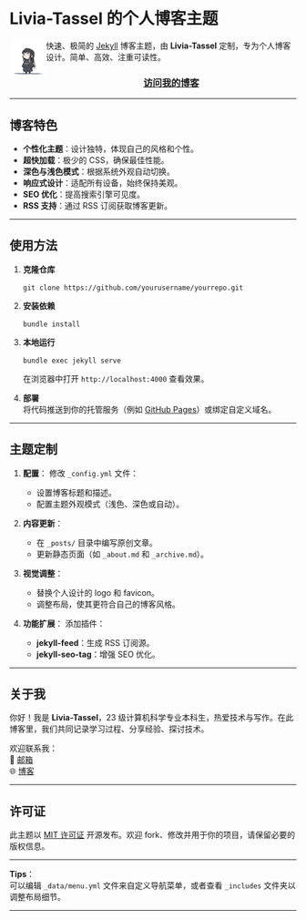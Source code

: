 # Livia-Tassel 的个人博客主题

<img src="https://github.com/Livia-Tassel/Livia-Tassel.github.io/blob/master/logo.png" width="64" align="left" />快速、极简的 [Jekyll](https://jekyllrb.com/) 博客主题，由 **Livia-Tassel** 定制，专为个人博客设计。简单、高效、注重可读性。

<h3 align="center"><a href="https://livia-tassel.xin">访问我的博客</a></h3>

---

## 博客特色

- **个性化主题**：设计独特，体现自己的风格和个性。
- **超快加载**：极少的 CSS，确保最佳性能。
- **深色与浅色模式**：根据系统外观自动切换。
- **响应式设计**：适配所有设备，始终保持美观。
- **SEO 优化**：提高搜索引擎可见度。
- **RSS 支持**：通过 RSS 订阅获取博客更新。

---

## 使用方法

1. **克隆仓库**
   ```
   git clone https://github.com/yourusername/yourrepo.git
   ```
2. **安装依赖**
   ```
   bundle install
   ```
3. **本地运行**

   ```
   bundle exec jekyll serve
   ```

   在浏览器中打开 `http://localhost:4000` 查看效果。

4. **部署**  
   将代码推送到你的托管服务（例如 [GitHub Pages](https://pages.github.com/)）或绑定自定义域名。

---

## 主题定制

1. **配置**：
   修改 `_config.yml` 文件：

   - 设置博客标题和描述。
   - 配置主题外观模式（浅色、深色或自动）。

2. **内容更新**：

   - 在 `_posts/` 目录中编写原创文章。
   - 更新静态页面（如 `_about.md` 和 `_archive.md`）。

3. **视觉调整**：

   - 替换个人设计的 logo 和 favicon。
   - 调整布局，使其更符合自己的博客风格。

4. **功能扩展**：
   添加插件：
   - **jekyll-feed**：生成 RSS 订阅源。
   - **jekyll-seo-tag**：增强 SEO 优化。

---

## 关于我

你好！我是 **Livia-Tassel**，23 级计算机科学专业本科生，热爱技术与写作。在此博客里，我们共同记录学习过程、分享经验、探讨技术。

欢迎联系我：  
📧 [邮箱](mailto:3459465562@qq.com)  
🌐 [博客](https://yourdomain.com)

---

## 许可证

此主题以 [MIT 许可证](https://opensource.org/licenses/MIT) 开源发布。欢迎 fork、修改并用于你的项目，请保留必要的版权信息。

---

**Tips**：  
可以编辑 `_data/menu.yml` 文件来自定义导航菜单，或者查看 `_includes` 文件夹以调整布局细节。

---
